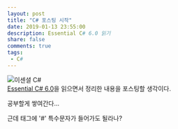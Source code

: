```yaml
---
layout: post
title: "C# 포스팅 시작"
date: 2019-01-13 23:55:00
description: Essential C# 6.0 읽기
share: false
comments: true
tags: 
 - C#
---
```


![이센셜 C#](http://acornpub.co.kr/tb/detail/book/vx/gt/1463390527aTPUFgkn.jpg)  
[Essential C# 6.0](http://acornpub.co.kr/book/essential-csharp6)을 읽으면서 정리한 내용을 포스팅할 생각이다.

공부할게 쌓여간다...

근데 태그에 '#' 특수문자가 들어가도 될라나?
